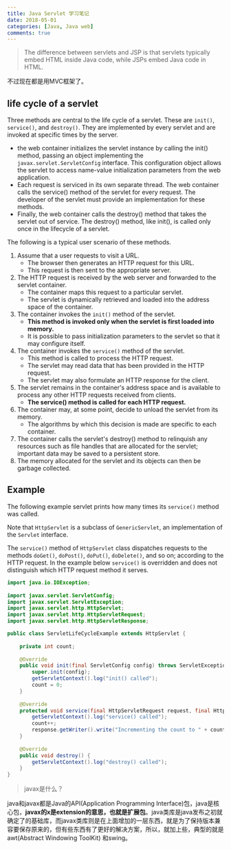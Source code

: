 ```yaml
---
title: Java Servlet 学习笔记
date: 2018-05-01
categories: [Java, Java web]
comments: true
---
```


>The difference between servlets and JSP is that servlets typically embed HTML inside Java code, while JSPs embed Java code in HTML.

不过现在都是用MVC框架了。

## life cycle of a servlet

Three methods are central to the life cycle of a servlet. These are `init()`, `service()`, and `destroy()`. They are implemented by every servlet and are invoked at specific times by the server.

- the web container initializes the servlet instance by calling the init() method, passing an object implementing the `javax.servlet.ServletConfig` interface. This configuration object allows the servlet to access name-value initialization parameters from the web application.
- Each request is serviced in its own separate thread. The web container calls the service() method of the servlet for every request. The developer of the servlet must provide an implementation for these methods.
- Finally, the web container calls the destroy() method that takes the servlet out of service. The destroy() method, like init(), is called only once in the lifecycle of a servlet.

The following is a typical user scenario of these methods.

1. Assume that a user requests to visit a URL.
	- The browser then generates an HTTP request for this URL.
	- This request is then sent to the appropriate server.
2. The HTTP request is received by the web server and forwarded to the servlet container.
	- The container maps this request to a particular servlet.
	- The servlet is dynamically retrieved and loaded into the address space of the container.
3. The container invokes the `init()` method of the servlet.
	- **This method is invoked only when the servlet is first loaded into memory.**
	- It is possible to pass initialization parameters to the servlet so that it may configure itself.
4. The container invokes the `service()` method of the servlet.
	- This method is called to process the HTTP request.
	- The servlet may read data that has been provided in the HTTP request.
	- The servlet may also formulate an HTTP response for the client.
5. The servlet remains in the container's address space and is available to process any other HTTP requests received from clients.
	- **The service() method is called for each HTTP request.**
6. The container may, at some point, decide to unload the servlet from its memory.
	- The algorithms by which this decision is made are specific to each container.
7. The container calls the servlet's destroy() method to relinquish any resources such as file handles that are allocated for the servlet; important data may be saved to a persistent store.
8. The memory allocated for the servlet and its objects can then be garbage collected.

## Example

The following example servlet prints how many times its `service()` method was called.

Note that `HttpServlet` is a subclass of `GenericServlet`, an implementation of the `Servlet` interface.

The `service()` method of `HttpServlet` class dispatches requests to the methods `doGet()`, `doPost()`, `doPut()`, `doDelete()`, and so on; according to the HTTP request. In the example below `service()` is overridden and does not distinguish which HTTP request method it serves.

```Java
import java.io.IOException;
 
import javax.servlet.ServletConfig;
import javax.servlet.ServletException;
import javax.servlet.http.HttpServlet;
import javax.servlet.http.HttpServletRequest;
import javax.servlet.http.HttpServletResponse;

public class ServletLifeCycleExample extends HttpServlet {
 
    private int count;
 
    @Override
    public void init(final ServletConfig config) throws ServletException {
        super.init(config);
        getServletContext().log("init() called");
        count = 0;
    }
 
    @Override
    protected void service(final HttpServletRequest request, final HttpServletResponse response) throws ServletException, IOException {
        getServletContext().log("service() called");
        count++;
        response.getWriter().write("Incrementing the count to " + count);
    }
 
    @Override
    public void destroy() {
        getServletContext().log("destroy() called");
    }
}
```

>javax是什么？

java和javax都是Java的API(Application Programming Interface)包，java是核心包，**javax的x是extension的意思，也就是扩展包**。java类库是java发布之初就确定了的基础库，而javax类库则是在上面增加的一层东西，就是为了保持版本兼容要保存原来的，但有些东西有了更好的解决方案，所以，就加上些，典型的就是awt(Abstract Windowing ToolKit) 和swing。